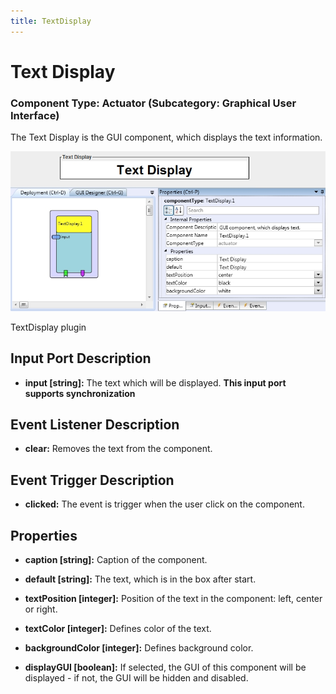 ```yaml
---
title: TextDisplay
---
```


# Text Display

### Component Type: Actuator (Subcategory: Graphical User Interface)

The Text Display is the GUI component, which displays the text information.

![Screenshot: TextDisplay plugin](img/textdisplay.jpg "Screenshot: TextDisplay plugin")

TextDisplay plugin

## Input Port Description

*   **input \[string\]:** The text which will be displayed. **This input port supports synchronization**

## Event Listener Description

*   **clear:** Removes the text from the component.

## Event Trigger Description

*   **clicked:** The event is trigger when the user click on the component.  
    

## Properties

*   **caption \[string\]:** Caption of the component.
*   **default \[string\]:** The text, which is in the box after start.
*   **textPosition \[integer\]:** Position of the text in the component: left, center or right.  
    
*   **textColor \[integer\]:** Defines color of the text.
*   **backgroundColor \[integer\]:** Defines background color.
*   **displayGUI \[boolean\]:** If selected, the GUI of this component will be displayed - if not, the GUI will be hidden and disabled.